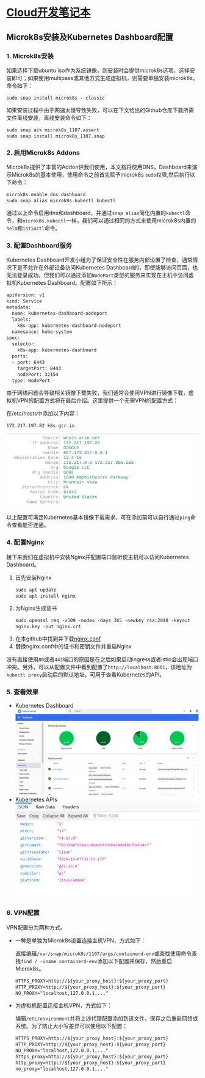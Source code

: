 # [Cloud开发笔记本](../README.md)

## Microk8s安装及Kubernetes Dashboard配置

### 1. Microk8s安装

如果选择下载ubuntu iso作为系统镜像，则安装时会提供microk8s选项，选择安装即可；如果使用multipass或其他方式生成虚拟机，则需要单独安装microk8s，命令如下：

```
sudo snap install microk8s --classic
```

如果安装过程中由于网速太慢导致失败，可以在下文给出的Github仓库下载所需文件离线安装，离线安装命令如下：

```
sudo snap ack microk8s_1107.assert
sudo snap install microk8s_1107.snap
```

### 2. 启用Microk8s Addons

Microk8s提供了丰富的Addon供我们使用，本文档将使用DNS，Dashboard来演示Microk8s的基本使用，使用命令之前首先赋予microk8s `sudo`权限,然后执行以下命令：

```
microk8s.enable dns dashboard
sudo snap alias microk8s.kubectl kubectl
```

通过以上命令启用dns和dashboard，并通过`snap alias`简化内置的`kubectl`命令，和`microk8s.kubectl`一样，我们可以通过相同的方式来使用microk8s内置的`helm`和`istioctl`命令。

### 3. 配置Dashboard服务

Kubernetes Dashboard开发小组为了保证安全性在服务内部设置了检查，通常情况下是不允许在外部设备访问Kubernetes Dashboard的，即使能够访问页面，也无法登录成功。但我们可以通过添加`NodePort`类型的服务来实现在主机中访问虚拟机Kubernetes Dashboard。配置如下所示：

```
apiVersion: v1
kind: Service
metadata:
  name: kubernetes-dashboard-nodeport
  labels:
    k8s-app: kubernetes-dashboard-nodeport
  namespace: kube-system
spec:
  selector:
    k8s-app: kubernetes-dashboard
  ports:
  - port: 6443
    targetPort: 8443
    nodePort: 32154
  type: NodePort
```

由于网络问题会导致相关镜像下载失败，我们通常会使用VPN进行镜像下载，虚拟机VPN的配置方式将在最后介绍。这里提供一个无需VPN的配置方式：

在/etc/hosts中添加以下内容：
```
172.217.197.82 k8s.gcr.io
```

![k8s.gcr.io ip address](../images/k8s.gcr.io.png)

以上配置可满足Kubernetes基本镜像下载需求，可在添加前可以自行通过`ping`命令查看能否连通。

### 4. 配置Nginx

接下来我们在虚拟机中安装Nginx并配置端口监听使主机可以访问Kubernetes Dashboard。

1. 首先安装Nginx
    ```
    sudo apt update
    sudo apt install nginx
    ```
2. 为Nginx生成证书
    ```
    sudo openssl req -x509 -nodes -days 365 -newkey rsa:2048 -keyout nginx.key -out nginx.crt
    ```
3. 在本github中找到并下载[nginx.conf](../sources/nginx.conf)
4. 替换nginx.conf中的证书和密钥文件并重启Nginx

没有直接使用`80`或者`443`端口的原因是在之后如果启动ingress或者istio会出现端口冲突。另外，可以从配置文件中看到配置了`http://localhost:8001`，该地址为`kubectl proxy`启动后的默认地址，可用于查看Kubernetes的API。

### 5. 查看效果

* Kubernetes Dashboard
![Kubernetes Dashboard](../images/kubernetes-dashboard.png)
* Kubernetes APIs
![Kubernetes APIs](../images/kubectl-proxy.png)

### 6. VPN配置

VPN配置分为两种方式。

* 一种是单独为Microk8s设置连接主机VPN，方式如下：

    直接编辑`/var/snap/microk8s/1107/args/containerd-env`或查找使用命令查找`find / -iname containerd-env`添加以下配置并保存，然后重启Microk8s。
    ```
    HTTPS_PROXY=http://${your_proxy_host}:${your_proxy_port}
    HTTP_PROXY=http://${your_proxy_host}:${your_proxy_port}
    NO_PROXY="localhost,127.0.0.1,..."
    ```

* 为虚拟机配置连接主机VPN，方式如下：

    编辑`/etc/environment`并将上述代理配置添加到该文件，保存之后重启网络或系统。为了防止大小写差异可以使用以下配置：
    ```
    HTTPS_PROXY=http://${your_proxy_host}:${your_proxy_port}
    HTTP_PROXY=http://${your_proxy_host}:${your_proxy_port}
    NO_PROXY="localhost,127.0.0.1,..."
    https_proxy=http://${your_proxy_host}:${your_proxy_port}
    http_proxy=http://${your_proxy_host}:${your_proxy_port}
    no_proxy="localhost,127.0.0.1,..."
    ```
